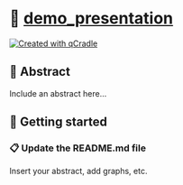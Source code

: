 # 📄 [demo_presentation](https://tschm.github.io/demo_presentation/book)

[![Created with qCradle](https://img.shields.io/badge/Created%20with-qCradle-blue?style=flat-square)](https://github.com/tschm/presentation)

## 📝 Abstract

Include an abstract here...

## 🚀 Getting started

### **📋 Update the README.md file**

Insert your abstract, add graphs, etc.
